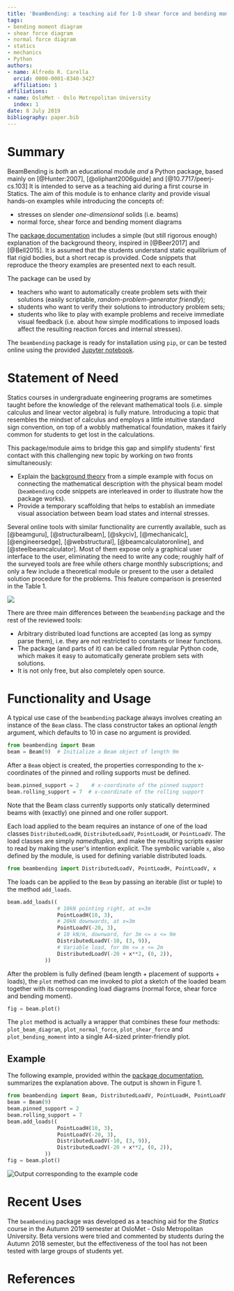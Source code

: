 ```yaml
---
title: 'BeamBending: a teaching aid for 1-D shear force and bending moment diagrams'
tags:
- bending moment diagram
- shear force diagram
- normal force diagram
- statics
- mechanics
- Python
authors:
- name: Alfredo R. Carella
  orcid: 0000-0001-8340-3427
  affiliation: 1
affiliations:
- name: OsloMet - Oslo Metropolitan University
  index: 1
date: 8 July 2019
bibliography: paper.bib
---
```


# Summary
BeamBending is _both_ an educational module _and_ a Python package, based mainly on [@Hunter:2007], [@oliphant2006guide] and [@10.7717/peerj-cs.103] It is intended to serve as a teaching aid during a first course in Statics.
The aim of this module is to enhance clarity and provide visual hands-on examples while introducing the concepts of:

* stresses on slender _one-dimensional_ solids (i.e. beams)
* normal force, shear force and bending moment diagrams

The [package documentation](https://alfredocarella.github.io/simplebendingpractice/) includes a simple (but still rigorous enough) explanation of the background theory, inspired in [@Beer2017] and [@Bell2015].
It is assumed that the students understand static equilibrium of flat rigid bodies, but a short recap is provided.
Code snippets that reproduce the theory examples are presented next to each result.

The package can be used by

* teachers who want to automatically create problem sets with their solutions (easily scriptable, _random-problem-generator friendly_);
* students who want to verify their solutions to introductory problem sets;
* students who like to play with example problems and receive immediate visual feedback (i.e. about how simple modifications to imposed loads affect the resulting reaction forces and internal stresses).

The `beambending` package is ready for installation using `pip`, or can be tested online using the provided [Jupyter notebook](https://mybinder.org/v2/gh/alfredocarella/simplebendingpractice/master?filepath=simple_demo.ipynb).


# Statement of Need
Statics courses in undergraduate engineering programs are sometimes taught before the knowledge of the relevant mathematical tools (i.e. simple calculus and linear vector algebra) is fully mature.
Introducing a topic that resembles the mindset of calculus and employs a little intuitive standard sign convention, on top of a wobbly mathematical foundation, makes it fairly common for students to get lost in the calculations.
<!-- This becomes an additional challenge for students in their first encounter with the topic of shear forces and bending moments in beams. -->

This package/module aims to bridge this gap and simplify students' first contact with this challenging new topic by working on two fronts simultaneously:

* Explain the [background theory](https://alfredocarella.github.io/simplebendingpractice/background.html) from a simple example with focus on connecting the mathematical description with the physical beam model (`beambending` code snippets are interleaved in order to illustrate how the package works).
* Provide a temporary scaffolding that helps to establish an immediate visual association between beam load states and internal stresses.

Several online tools with similar functionality are currently available, such as [@beamguru], [@structuralbeam], [@skyciv], [@mechanicalc], [@engineersedge], [@webstructural], [@beamcalculatoronline], and [@steelbeamcalculator].
Most of them expose only a graphical user interface to the user, eliminating the need to write any code; roughly half of the surveyed tools are free while others charge monthly subscriptions; and only a few include a theoretical module or present to the user a detailed solution procedure for the problems.
This feature comparison is presented in the Table 1.

![](https://github.com/alfredocarella/simplebendingpractice/raw/master/tool_comparison_table.png)

There are three main differences between the ```beambending``` package and the rest of the reviewed tools:

* Arbitrary distributed load functions are accepted (as long as sympy parse them), i.e. they are not restricted to constants or linear functions.
* The package (and parts of it) can be called from regular Python code, which makes it easy to automatically generate problem sets with solutions.
* It is not only free, but also completely open source.


# Functionality and Usage
A typical use case of the `beambending` package always involves creating an instance of the `Beam` class. The class constructor takes an optional _length_ argument, which defaults to 10 in case no argument is provided.

```python
from beambending import Beam
beam = Beam(9)  # Initialize a Beam object of length 9m
```

After a `Beam` object is created, the properties corresponding to the x-coordinates of the pinned and rolling supports must be defined.

```python
beam.pinned_support = 2    # x-coordinate of the pinned support
beam.rolling_support = 7  # x-coordinate of the rolling support
```

Note that the Beam class currently supports only statically determined beams with (exactly) one pinned and one roller support.

Each load applied to the beam requires an instance of one of the load classes `DistributedLoadH`, `DistributedLoadV`, `PointLoadH`, or `PointLoadV`.
The load classes are simply _namedtuples_, and make the resulting scripts easier to read by making the user's intention explicit.
The symbolic variable `x`, also defined by the module, is used for defining variable distributed loads.

```python
from beambending import DistributedLoadV, PointLoadH, PointLoadV, x
```

The loads can be applied to the `Beam` by passing an iterable (list or tuple) to the method `add_loads`.

```python
beam.add_loads((
                # 10kN pointing right, at x=3m
                PointLoadH(10, 3),
                # 20kN downwards, at x=3m
                PointLoadV(-20, 3),
                # 10 kN/m, downward, for 3m <= x <= 9m
                DistributedLoadV(-10, (3, 9)),
                # Variable load, for 0m <= x <= 2m
                DistributedLoadV(-20 + x**2, (0, 2)),
            ))
```

After the problem is fully defined (beam length + placement of supports + loads), the `plot` method can me invoked to plot a sketch of the loaded beam together with its corresponding load diagrams (normal force, shear force and bending moment).

```python
fig = beam.plot()
```

The `plot` method is actually a wrapper that combines these four methods: `plot_beam_diagram`, `plot_normal_force`, `plot_shear_force` and `plot_bending_moment` into a single A4-sized printer-friendly plot.

## Example
The following example, provided within the [package documentation](https://alfredocarella.github.io/simplebendingpractice/reference.html), summarizes the explanation above.
The output is shown in Figure 1.

```python
from beambending import Beam, DistributedLoadV, PointLoadH, PointLoadV, x
beam = Beam(9)
beam.pinned_support = 2
beam.rolling_support = 7
beam.add_loads((
                PointLoadH(10, 3),
                PointLoadV(-20, 3),
                DistributedLoadV(-10, (3, 9)),
                DistributedLoadV(-20 + x**2, (0, 2)),
            ))
fig = beam.plot()
```

![Output corresponding to the example code](https://github.com/alfredocarella/simplebendingpractice/raw/master/examples/example_1_75pct.png)


# Recent Uses
The `beambending` package was developed as a teaching aid for the *Statics* course in the Autumn 2019 semester at OsloMet - Oslo Metropolitan University.
Beta versions were tried and commented by students during the Autumn 2018 semester, but the effectiveness of the tool has not been tested with large groups of students yet.


# References
